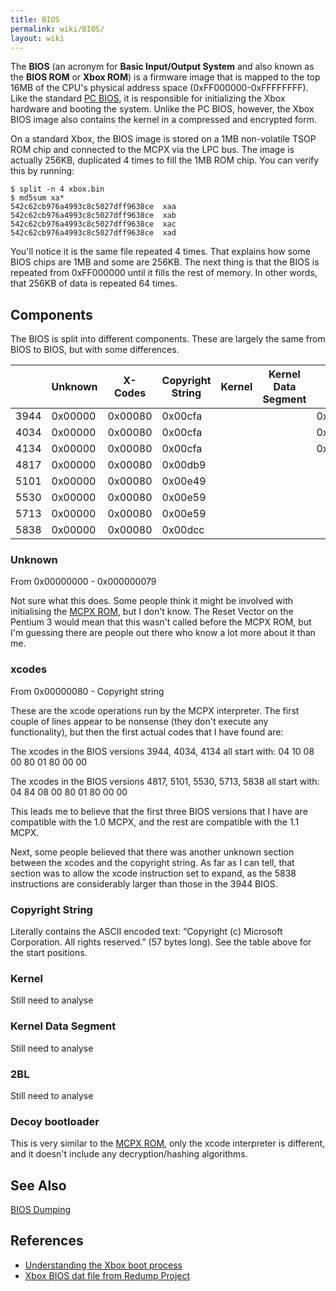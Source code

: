 ```yaml
---
title: BIOS
permalink: wiki/BIOS/
layout: wiki
---
```


The **BIOS** (an acronym for **Basic Input/Output System** and also
known as the **BIOS ROM** or **Xbox ROM**) is a firmware image that is
mapped to the top 16MB of the CPU's physical address space
(0xFF000000-0xFFFFFFFF). Like the standard [PC
BIOS](https://en.wikipedia.org/wiki/BIOS), it is responsible for
initializing the Xbox hardware and booting the system. Unlike the PC
BIOS, however, the Xbox BIOS image also contains the kernel in a
compressed and encrypted form.

On a standard Xbox, the BIOS image is stored on a 1MB non-volatile TSOP
ROM chip and connected to the MCPX via the LPC bus. The image is
actually 256KB, duplicated 4 times to fill the 1MB ROM chip. You can
verify this by running:

    $ split -n 4 xbox.bin 
    $ md5sum xa*
    542c62cb976a4993c8c5027dff9638ce  xaa
    542c62cb976a4993c8c5027dff9638ce  xab
    542c62cb976a4993c8c5027dff9638ce  xac
    542c62cb976a4993c8c5027dff9638ce  xad

You'll notice it is the same file repeated 4 times. That explains how
some BIOS chips are 1MB and some are 256KB. The next thing is that the
BIOS is repeated from 0xFF000000 until it fills the rest of memory. In
other words, that 256KB of data is repeated 64 times.

Components
----------

The BIOS is split into different components. These are largely the same
from BIOS to BIOS, but with some differences.

|      | Unknown | X-Codes | Copyright String | Kernel | Kernel Data Segment | 2BL     | Decoy Boot Loader |
|------|---------|---------|------------------|--------|---------------------|---------|-------------------|
| 3944 | 0x00000 | 0x00080 | 0x00cfa          |        |                     | 0x39E00 | 0x3FE00           |
| 4034 | 0x00000 | 0x00080 | 0x00cfa          |        |                     | 0x39E00 | 0x3FE00           |
| 4134 | 0x00000 | 0x00080 | 0x00cfa          |        |                     | 0x39E00 | 0x3FE00           |
| 4817 | 0x00000 | 0x00080 | 0x00db9          |        |                     |         | 0x3FE00           |
| 5101 | 0x00000 | 0x00080 | 0x00e49          |        |                     |         | 0x3FE00           |
| 5530 | 0x00000 | 0x00080 | 0x00e59          |        |                     |         | 0x3FE00           |
| 5713 | 0x00000 | 0x00080 | 0x00e59          |        |                     |         | 0x3FE00           |
| 5838 | 0x00000 | 0x00080 | 0x00dcc          |        |                     |         | 0x3FE00           |

### Unknown

From 0x00000000 - 0x000000079

Not sure what this does. Some people think it might be involved with
initialising the [MCPX ROM](/wiki/MCPX_ROM "wikilink"), but I don't know. The
Reset Vector on the Pentium 3 would mean that this wasn't called before
the MCPX ROM, but I'm guessing there are people out there who know a lot
more about it than me.

### xcodes

From 0x00000080 - Copyright string

These are the xcode operations run by the MCPX interpreter. The first
couple of lines appear to be nonsense (they don't execute any
functionality), but then the first actual codes that I have found are:

The xcodes in the BIOS versions 3944, 4034, 4134 all start with: 04 10
08 00 80 01 80 00 00

The xcodes in the BIOS versions 4817, 5101, 5530, 5713, 5838 all start
with: 04 84 08 00 80 01 80 00 00

This leads me to believe that the first three BIOS versions that I have
are compatible with the 1.0 MCPX, and the rest are compatible with the
1.1 MCPX.

Next, some people believed that there was another unknown section
between the xcodes and the copyright string. As far as I can tell, that
section was to allow the xcode instruction set to expand, as the 5838
instructions are considerably larger than those in the 3944 BIOS.

### Copyright String

Literally contains the ASCII encoded text: “Copyright (c) Microsoft
Corporation. All rights reserved.” (57 bytes long). See the table above
for the start positions.

### Kernel

Still need to analyse

### Kernel Data Segment

Still need to analyse

### 2BL

Still need to analyse

### Decoy bootloader

This is very similar to the [MCPX ROM](/wiki/MCPX_ROM "wikilink"), only the
xcode interpreter is different, and it doesn't include any
decryption/hashing algorithms.

See Also
--------

[BIOS Dumping](/wiki/BIOS_Dumping "wikilink")

References
----------

-   [Understanding the Xbox boot
    process](http://hackspot.net/XboxBlog/?p=1)
-   [Xbox BIOS dat file from Redump
    Project](http://redump.org/datfile/xbox-bios/)


